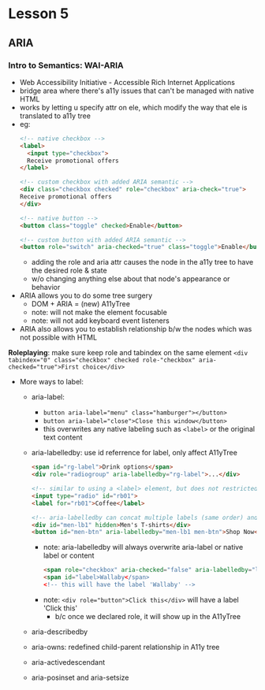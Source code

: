 # Lesson 5
## ARIA

### Intro to Semantics: WAI-ARIA
* Web Accessibility Initiative - Accessible Rich Internet Applications
* bridge area where there's a11y issues that can't be managed with native HTML
* works by letting u specify attr on ele, which modify the way that ele is translated to a11y tree
* eg:
  ```html
  <!-- native checkbox -->
  <label>
    <input type="checkbox">
    Receive promotional offers
  </label>

  <!-- custom checkbox with added ARIA semantic -->
  <div class="checkbox checked" role="checkbox" aria-check="true">
  Receive promotional offers
  </div>

  <!-- native button -->
  <button class="toggle" checked>Enable</button>

  <!-- custom button with added ARIA semantic -->
  <button role="switch" aria-checked="true" class="toggle">Enable</button>

  ```
  * adding the role and aria attr causes the node in the a11y tree to have the desired role & state
  * w/o changing anything else about that node's appearance or behavior
* ARIA allows you to do some tree surgery
  * DOM + ARIA = (new) A11yTree
  * note: will not make the element focusable
  * note: will not add keyboard event listeners
* ARIA also allows you to establish relationship b/w the nodes which was not possible with HTML

**Roleplaying**: make sure keep role and tabindex on the same element
  `<div tabindex="0" class="checkbox" checked role-"checkbox" aria-checked="true">First choice</div>`

* More ways to label:
  * aria-label:
    * `button aria-label="menu" class="hamburger"></button>`
    * `button aria-label="close">Close this window</button>`
    * this overwrites any native labeling such as `<label>` or the original text content
  * aria-labelledby: use id referrence for label, only affect A11yTree
    ```html
    <span id="rg-label">Drink options</span>
    <div role="radiogroup" aria-labelledby="rg-label">...</div>

    <!-- similar to using a <label> element, but does not restricted to just 'input' element -->
    <input type="radio" id="rb01">
    <label for="rb01">Coffee</label>

    <!-- aria-labelledby can concat multiple labels (same order) and use on 'hidden' ele -->
    <div id="men-lb1" hidden>Men's T-shirts</div>
    <button id="men-btn" aria-labelledby="men-lb1 men-btn">Shop Now</button>
    ```
    * note: aria-labelledby will always overwrite aria-label or native label or content
      ```html
      <span role="checkbox" aria-checked="false" aria-labelledby="label" aria-label="Not checked"></span>
      <span id="label>Wallaby</span>
      <!-- this will have the label 'Wallaby' -->
      ```
    * note: `<div role="button">Click this</div>` will have a label 'Click this'
      * b/c once we declared role, it will show up in the A11yTree

  * aria-describedby
  * aria-owns: redefined child-parent relationship in A11y tree
  * aria-activedescendant
  * aria-posinset and aria-setsize
